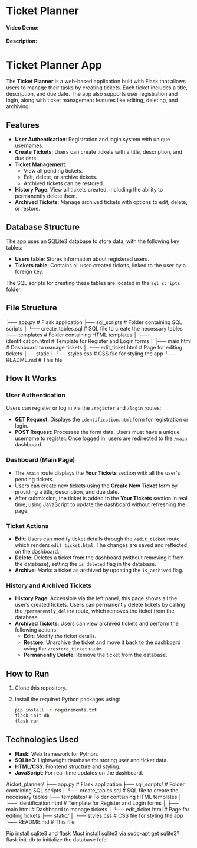 
# Ticket Planner
#### Video Demo:  <URL HERE>
#### Description:
# Ticket Planner App

The **Ticket Planner** is a web-based application built with Flask that allows users to manage their tasks by creating tickets. Each ticket includes a title, description, and due date. The app also supports user registration and login, along with ticket management features like editing, deleting, and archiving.

## Features

- **User Authentication**: Registration and login system with unique usernames.
- **Create Tickets**: Users can create tickets with a title, description, and due date.
- **Ticket Management**: 
  - View all pending tickets.
  - Edit, delete, or archive tickets.
  - Archived tickets can be restored.
- **History Page**: View all tickets created, including the ability to permanently delete them.
- **Archived Tickets**: Manage archived tickets with options to edit, delete, or restore.

## Database Structure

The app uses an SQLite3 database to store data, with the following key tables:

- **Users table**: Stores information about registered users.
- **Tickets table**: Contains all user-created tickets, linked to the user by a foreign key.

The SQL scripts for creating these tables are located in the `sql_scripts` folder.

## File Structure

├── app.py # Flask application ├── sql_scripts # Folder containing SQL scripts │ └── create_tables.sql # SQL file to create the necessary tables ├── templates # Folder containing HTML templates │ ├── identification.html # Template for Register and Login forms │ ├── main.html # Dashboard to manage tickets │ └── edit_ticket.html # Page for editing tickets ├── static │ └── styles.css # CSS file for styling the app └── README.md # This file


## How It Works

### User Authentication

Users can register or log in via the `/register` and `/login` routes:

- **GET Request**: Displays the `identification.html` form for registration or login.
- **POST Request**: Processes the form data. Users must have a unique username to register. Once logged in, users are redirected to the `/main` dashboard.

### Dashboard (Main Page)

- The `/main` route displays the **Your Tickets** section with all the user's pending tickets.
- Users can create new tickets using the **Create New Ticket** form by providing a title, description, and due date.
- After submission, the ticket is added to the **Your Tickets** section in real time, using JavaScript to update the dashboard without refreshing the page.

### Ticket Actions

- **Edit**: Users can modify ticket details through the `/edit_ticket` route, which renders `edit_ticket.html`. The changes are saved and reflected on the dashboard.
- **Delete**: Deletes a ticket from the dashboard (without removing it from the database), setting the `is_deleted` flag in the database.
- **Archive**: Marks a ticket as archived by updating the `is_archived` flag.

### History and Archived Tickets

- **History Page**: Accessible via the left panel, this page shows all the user’s created tickets. Users can permanently delete tickets by calling the `/permanently_delete` route, which removes the ticket from the database.
- **Archived Tickets**: Users can view archived tickets and perform the following actions:
  - **Edit**: Modify the ticket details.
  - **Restore**: Unarchive the ticket and move it back to the dashboard using the `/restore_ticket` route.
  - **Permanently Delete**: Remove the ticket from the database.

## How to Run

1. Clone this repository.
2. Install the required Python packages using:

   ```bash
   pip install -r requirements.txt
   flask init-db  
   flask run

## Technologies Used
- **Flask**: Web framework for Python.
- **SQLite3**: Lightweight database for storing user and ticket data.
- **HTML/CSS**: Frontend structure and styling.
- **JavaScript**: For real-time updates on the dashboard.


/ticket_planner/ ├── app.py # Flask application ├── sql_scripts/ # Folder containing SQL scripts │ └── create_tables.sql # SQL file to create the necessary tables ├── templates/ # Folder containing HTML templates │ ├── identification.html # Template for Register and Login forms │ ├── main.html # Dashboard to manage tickets │ └── edit_ticket.html # Page for editing tickets ├── static/ │ └── styles.css # CSS file for styling the app └── README.md # This file


Pip install sqlite3 and flask
Must install sqlite3 via sudo-apt get sqlite3?
flask init-db to initialize the database fefe